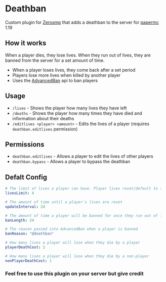 # Deathban

Custom plugin for [Zerosmp](https://discord.gg/D8EyC4dUYv) that adds a deathban to the server
for [papermc](https://papermc.io/) 1.19

## How it works

When a player dies, they lose lives. When they run out of lives, they are banned from the server for a set amount of
time.

- When a player loses lives, they come back after a set period
- Players lose more lives when killed by another player
- Uses the [AdvancedBan](https://www.spigotmc.org/resources/advancedban.8695/) api to ban players

## Usage

- `/lives` - Shows the player how many lives they have left
- `/deaths` - Shows the player how many times they have died and information about their deaths
- `/editlives <player> <amount>` - Edits the lives of a player (requires `deathban.editlives` permission)

## Permissions

- `deathban.editlives` - Allows a player to edit the lives of other players
- `deathban.bypass` - Allows a player to bypass the deathban

## Defalt Config

```yaml
# The limit of lives a player can have. Player lives reset/default to this
livesLimit: 4

# The amount of time until a player's lives are reset
updateInterval: 24

# The amount of time a player will be banned for once they run out of lives
banLength: 24

# The reason passed into AdvancedBan when a player is banned
banReason: "@deathban"

# How many lives a player will lose when they die by a player
playerDeathCost: 2

# How many lives a player will lose when they die by a non-player
nonPlayerDeathCost: 1
```

### Feel free to use this plugin on your server but give credit
